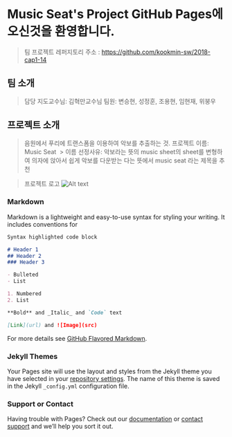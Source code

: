 # Music Seat's Project GitHub Pages에 오신것을 환영합니다.
>팀 프로젝트 레퍼지토리 주소 : https://github.com/kookmin-sw/2018-cap1-14

## 팀 소개
>담당 지도교수님: 김혁만교수님
>팀원: 변승현, 성정훈, 조용현, 임현재, 위붕우

## 프로젝트 소개
> 음원에서 푸리에 트랜스폼을 이용하여 악보를 추출하는 것.
> 프로젝트 이름: Music Seat
  > 이름 선정사유: 악보라는 뜻의 music sheet의 sheet를 변형하여 의자에 앉아서 쉽게 악보를 다운받는 다는 뜻에서 music seat 라는 제목을 추천
  
 >프로젝트 로고
  ![Alt text](https://user-images.githubusercontent.com/21376885/37081264-30626692-222c-11e8-8bfc-d8aaf81be933.png)

### Markdown

Markdown is a lightweight and easy-to-use syntax for styling your writing. It includes conventions for

```markdown
Syntax highlighted code block

# Header 1
## Header 2
### Header 3

- Bulleted
- List

1. Numbered
2. List

**Bold** and _Italic_ and `Code` text

[Link](url) and ![Image](src)
```

For more details see [GitHub Flavored Markdown](https://guides.github.com/features/mastering-markdown/).

### Jekyll Themes

Your Pages site will use the layout and styles from the Jekyll theme you have selected in your [repository settings](https://github.com/kookmin-sw/cap-template/settings). The name of this theme is saved in the Jekyll `_config.yml` configuration file.

### Support or Contact

Having trouble with Pages? Check out our [documentation](https://help.github.com/categories/github-pages-basics/) or [contact support](https://github.com/contact) and we’ll help you sort it out.
